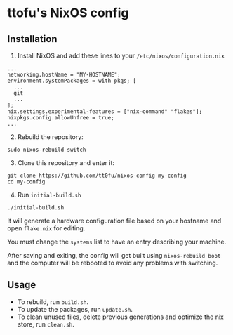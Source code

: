 # ttofu's NixOS config



## Installation

1. Install NixOS and add these lines to your `/etc/nixos/configuration.nix`

```
...
networking.hostName = "MY-HOSTNAME";
environment.systemPackages = with pkgs; [
  ...
  git
  ...
];
nix.settings.experimental-features = ["nix-command" "flakes"];
nixpkgs.config.allowUnfree = true;
...
```

2. Rebuild the repository:

```
sudo nixos-rebuild switch
```

3. Clone this repository and enter it:

```
git clone https://github.com/tt0fu/nixos-config my-config
cd my-config
```

4. Run `initial-build.sh`

```
./initial-build.sh
```

It will generate a hardware configuration file based on your hostname and open `flake.nix` for editing.

You must change the `systems` list to have an entry describing your machine.

After saving and exiting, the config will get built using `nixos-rebuild boot` and the computer will be rebooted to avoid any problems with switching.

## Usage

- To rebuild, run `build.sh`.
- To update the packages, run `update.sh`.
- To clean unused files, delete previous generations and optimize the nix store, run `clean.sh`.
